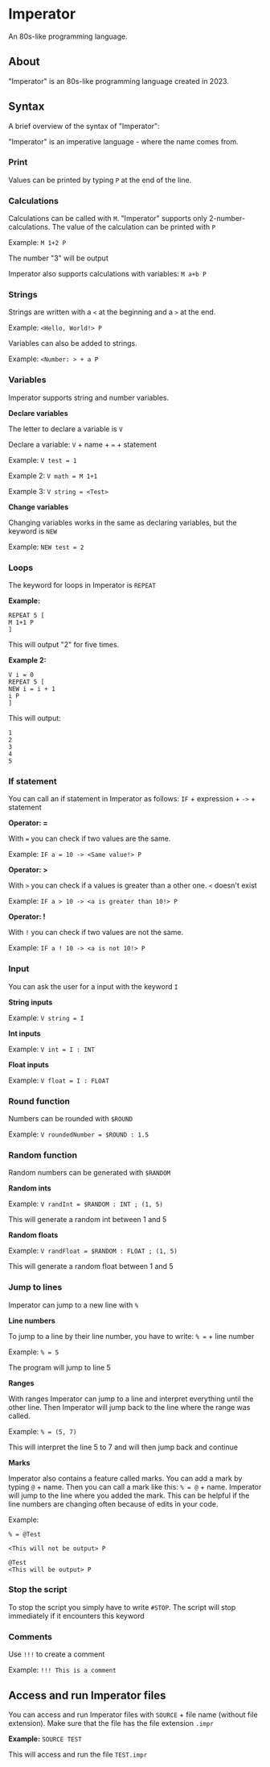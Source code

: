 # Imperator
An 80s-like programming language.

## About
"Imperator" is an 80s-like programming language created in 2023.

## Syntax
A brief overview of the syntax of "Imperator":

"Imperator" is an imperative language - where the name comes from.

### Print
Values can be printed by typing ```P``` at the end of the line.

### Calculations
Calculations can be called with ```M```. "Imperator" supports only 2-number-calculations. The value of the calculation can be printed with ```P```

Example: ```M 1+2 P``` 

The number "3" will be output

Imperator also supports calculations with variables: ```M a+b P```

### Strings
Strings are written with a ```<``` at the beginning and a ```>``` at the end.

Example: ```<Hello, World!> P```

Variables can also be added to strings.

Example: ```<Number: > + a P```

### Variables
Imperator supports string and number variables.

**Declare variables**

The letter to declare a variable is ```V```

Declare a variable: ```V``` + name + ```=``` + statement

Example: ```V test = 1```

Example 2: ```V math = M 1+1```

Example 3: ```V string = <Test>```

**Change variables**

Changing variables works in the same as declaring variables, but the keyword is ```NEW```

Example: ```NEW test = 2```

### Loops
The keyword for loops in Imperator is ```REPEAT```

**Example:** 
```
REPEAT 5 [
M 1+1 P
]
```
This will output "2" for five times.

**Example 2:**
```
V i = 0
REPEAT 5 [
NEW i = i + 1
i P
]
```
This will output:
```
1
2
3
4
5
```

### If statement
You can call an if statement in Imperator as follows:
```IF``` + expression + ```->``` + statement

**Operator: =**

With ```=``` you can check if two values are the same.

Example: ```IF a = 10 -> <Same value!> P```

**Operator: >**

With ```>``` you can check if a values is greater than a other one. ```<``` doesn't exist

Example: ```IF a > 10 -> <a is greater than 10!> P```

**Operator: !**

With ```!``` you can check if two values are not the same.

Example: ```IF a ! 10 -> <a is not 10!> P```

### Input
You can ask the user for a input with the keyword ```I```

**String inputs**

Example: ```V string = I```

**Int inputs**

Example: ```V int = I : INT```

**Float inputs**

Example: ```V float = I : FLOAT```

### Round function
Numbers can be rounded with ```$ROUND```

Example: ```V roundedNumber = $ROUND : 1.5```

### Random function
Random numbers can be generated with ```$RANDOM```

**Random ints**

Example: ```V randInt = $RANDOM : INT ; (1, 5)```

This will generate a random int between 1 and 5

**Random floats**

Example: ```V randFloat = $RANDOM : FLOAT ; (1, 5)```

This will generate a random float between 1 and 5

### Jump to lines
Imperator can jump to a new line with ```%```

**Line numbers**

To jump to a line by their line number, you have to write: ```% =``` + line number

Example: ```% = 5```

The program will jump to line 5

**Ranges**

With ranges Imperator can jump to a line and interpret everything until the other line. Then Imperator will jump back to the line where the range was called.

Example: ```% = (5, 7)```

This will interpret the line 5 to 7 and will then jump back and continue

**Marks**

Imperator also contains a feature called marks. You can add a mark by typing ```@``` + name. Then you can call a mark like this: ```% = @``` + name. Imperator will jump to the line where you added the mark. This can be helpful if the line numbers are changing often because of edits in your code.

Example:
```
% = @Test

<This will not be output> P

@Test
<This will be output> P
```

### Stop the script
To stop the script you simply have to write ```#STOP```. The script will stop immediately if it encounters this keyword

### Comments
Use ```!!!``` to create a comment

Example: ```!!! This is a comment```

## Access and run Imperator files
You can access and run Imperator files with ```SOURCE``` + file name (without file extension). Make sure that the file has the file extension ```.impr```

**Example:** ```SOURCE TEST```

This will access and run the file ```TEST.impr```
